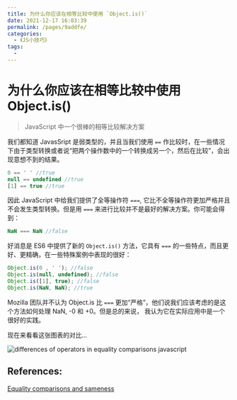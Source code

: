 ```yaml
---
title: 为什么你应该在相等比较中使用 `Object.is()`
date: 2021-12-17 16:03:39
permalink: /pages/9addfe/
categories:
  - 《JS小技巧》
tags:
  - 
---
```

# 为什么你应该在相等比较中使用 Object.is()

> JavaScript 中一个很棒的相等比较解决方案

<!-- more -->

我们都知道 JavasSript 是弱类型的，并且当我们使用 `==` 作比较时，在一些情况下由于类型转换或者说“把两个操作数中的一个转换成另一个，然后在比较”，会出现意想不到的结果。

``` javascript
0 == ' ' //true
null == undefined //true
[1] == true //true
```

因此 JavaScript 中给我们提供了全等操作符 `===`, 它比不全等操作符更加严格并且不会发生类型转换。但是用 `===` 来进行比较并不是最好的解决方案。你可能会得到：

``` javascript
NaN === NaN //false
```

好消息是 ES6 中提供了新的 `Object.is()` 方法，它具有 `===` 的一些特点，而且更好、更精确，在一些特殊案例中表现的很好：

``` javascript
Object.is(0 , ' '); //false
Object.is(null, undefined); //false
Object.is([1], true); //false
Object.is(NaN, NaN); //true
```

Mozilla 团队并不认为 Object.is 比 `===` 更加“严格”，他们说我们应该考虑的是这个方法如何处理 NaN, -0 和 +0。但是总的来说， 我认为它在实际应用中是一个很好的实践。

现在来看看这张图表的对比...

![differences of operators in equality comparisons javascript](http://i.imgur.com/pCyqkLc.png)

## References:
[Equality comparisons and sameness](http://developer.mozilla.org/en-US/docs/Web/JavaScript/Equality_comparisons_and_sameness)

